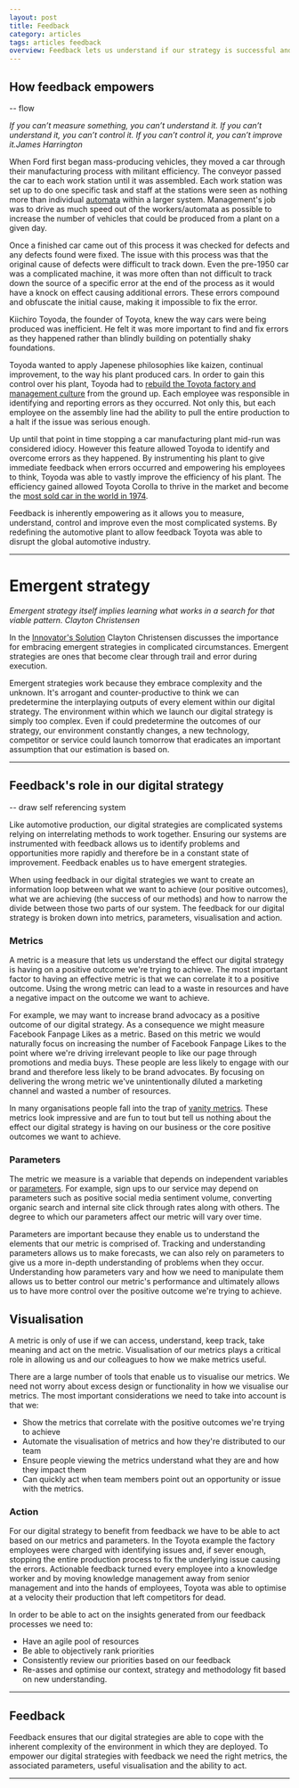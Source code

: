 ```yaml
---
layout: post
title: Feedback
category: articles
tags: articles feedback
overview: Feedback lets us understand if our strategy is successful and clarifies aspects we need to change. Collecting and leveraging feedback on your progress is fundamental to managing a successful digital strategy. In this article we'll go through the feedback process, how we instrument our methods to give us feedback, visualising feedback, using feedback to make decisions and how feedback allows us to explore and discover new insights.
---
```


## How feedback empowers

-- flow

<cite>If you can’t measure something, you can’t understand it. If you can’t understand it, you can’t control it. If you can’t control it, you can’t improve it.<span class='reference'>James Harrington</span> </cite>

When Ford first began mass-producing vehicles, they moved a car through their manufacturing process with militant efficiency. The conveyor passed the car to each work station until it was assembled. Each work station was set up to do one specific task and staff at the stations were seen as nothing more than individual [automata][automata] within a larger system. Management's job was to drive as much speed out of the workers/automata as possible to increase the number of vehicles that could be produced from a plant on a given day.

Once a finished car came out of this process it was checked for defects and any defects found were fixed. The issue with this process was that the original cause of defects were difficult to track down. Even the pre-1950 car was a complicated machine, it was more often than not difficult to track down the source of a specific error at the end of the process as it would have a knock on effect causing additional errors. These errors compound and obfuscate the initial cause, making it impossible to fix the error.

Kiichiro Toyoda, the founder of Toyota, knew the way cars were being produced was inefficient. He felt it was more important to find and fix errors as they happened rather than blindly building on potentially shaky foundations.

Toyoda wanted to apply Japenese philosophies like kaizen, continual improvement, to the way his plant produced cars. In order to gain this control over his plant, Toyoda had to [rebuild the Toyota factory and management culture][toyota-way] from the ground up. Each employee was responsible in identifying and reporting errors as they occurred. Not only this, but each employee on the assembly line had the ability to pull the entire production to a halt if the issue was serious enough.

Up until that point in time stopping a car manufacturing plant mid-run was considered idiocy. However this feature allowed Toyoda to identify and overcome errors as they happened. By instrumenting his plant to give immediate feedback when errors occurred and empowering his employees to think, Toyoda was able to vastly improve the efficiency of his plant. The efficiency gained allowed Toyota Corolla to thrive in the market and become the [most sold car in the world in 1974][corolla]. 

Feedback is inherently empowering as it allows you to measure, understand, control and improve even the most complicated systems. By redefining the automotive plant to allow feedback Toyota was able to disrupt the global automotive industry.

***

# Emergent strategy

<cite>Emergent strategy itself implies learning what works in a search for that viable pattern. <span class='reference'>Clayton Christensen</span></cite>

In the [Innovator's Solution][innovators-solution] Clayton Christensen discusses the importance for embracing emergent strategies in complicated circumstances. Emergent strategies are ones that become clear through trail and error during execution.

Emergent strategies work because they embrace complexity and the unknown. It's arrogant and counter-productive to think we can predetermine the interplaying outputs of every element within our digital strategy. The environment within which we launch our digital strategy is simply too complex. Even if could predetermine the outcomes of our strategy, our environment constantly changes, a new technology, competitor or service could launch tomorrow that eradicates an important assumption that our estimation is based on.

***

## Feedback's role in our digital strategy

-- draw self referencing system

Like automotive production, our digital strategies are complicated systems relying on interrelating methods to work together. Ensuring our systems are instrumented with feedback allows us to identify problems and opportunities more rapidly and therefore be in a constant state of improvement. Feedback enables us to have emergent strategies.

When using feedback in our digital strategies we want to create an information loop between what we want to achieve (our positive outcomes), what we are achieving (the success of our methods) and how to narrow the divide between those two parts of our system. The feedback for our digital strategy is broken down into metrics, parameters, visualisation and action.

### Metrics

A metric is a measure that lets us understand the effect our digital strategy is having on a positive outcome we're trying to achieve. The most important factor to having an effective metric is that we can correlate it to a positive outcome. Using the wrong metric can lead to a waste in resources and have a negative impact on the outcome we want to achieve.

For example, we may want to increase brand advocacy as a positive outcome of our digital strategy. As a consequence we might measure Facebook Fanpage Likes as a metric. Based on this metric we would naturally focus on increasing the number of Facebook Fanpage Likes to the point where we're driving irrelevant people to like our page through promotions and media buys. These people are less likely to engage with our brand and therefore less likely to be brand advocates. By focusing on delivering the wrong metric we've unintentionally diluted a marketing channel and wasted a number of resources.

In many organisations people fall into the trap of [vanity metrics][vanity-metric]. These metrics look impressive and are fun to tout but tell us nothing about the effect our digital strategy is having on our business or the core positive outcomes we want to achieve.

### Parameters

The metric we measure is a variable that depends on independent variables or [parameters][parameter]. For example, sign ups to our service may depend on parameters such as positive social media sentiment volume, converting organic search and internal site click through rates along with others. The degree to which our parameters affect our metric will vary over time.

Parameters are important because they enable us to understand the elements that our metric is comprised of. Tracking and understanding parameters allows us to make forecasts, we can also rely on parameters to give us a more in-depth understanding of problems when they occur. Understanding how parameters vary and how we need to manipulate them allows us to better control our metric's performance and ultimately allows us to have more control over the positive outcome we're trying to achieve.

## Visualisation

A metric is only of use if we can access, understand, keep track, take meaning and act on the metric. Visualisation of our metrics plays a critical role in allowing us and our colleagues to how we make metrics useful.

There are a large number of tools that enable us to visualise our metrics. We need not worry about excess design or functionality in how we visualise our metrics. The most important considerations we need to take into account is that we:

* Show the metrics that correlate with the positive outcomes we're trying to achieve
* Automate the visualisation of metrics and how they're distributed to our team
* Ensure people viewing the metrics understand what they are and how they impact them
* Can quickly act when team members point out an opportunity or issue with the metrics.

### Action

For our digital strategy to benefit from feedback we have to be able to act based on our metrics and parameters. In the Toyota example the factory employees were charged with identifying issues and, if sever enough, stopping the entire production process to fix the underlying issue causing the errors. Actionable feedback turned every employee into a knowledge worker and by moving knowledge management away from senior management and into the hands of employees, Toyota was able to optimise at a velocity their production that left competitors for dead.

In order to be able to act on the insights generated from our feedback processes we need to:

* Have an agile pool of resources
* Be able to objectively rank priorities
* Consistently review our priorities based on our feedback
* Re-asses and optimise our context, strategy and methodology fit based on new understanding.

***

## Feedback

Feedback ensures that our digital strategies are able to cope with the inherent complexity of the environment in which they are deployed. To empower our digital strategies with feedback we need the right metrics, the associated parameters, useful visualisation and the ability to act.

***

[lean]: http://en.wikipedia.org/wiki/Lean_manufacturing
[automata]: http://en.wikipedia.org/wiki/Automata_theory
[corolla]: http://en.wikipedia.org/wiki/Toyota_Corolla
[toyota-way]: http://www.amazon.com/The-Toyota-Way-Management-Manufacturer/dp/0071392319

[vanity-metric]: http://techcrunch.com/2011/07/30/vanity-metrics/
[parameter]: http://en.wikipedia.org/wiki/Parameter

[innovators-solution]: http://www.amazon.com/Innovators-Solution-Sustaining-Successful-ebook/dp/B004OC07GW/ref=sr_1_2?ie=UTF8&qid=1383124262&sr=8-2&keywords=innovators+strategy